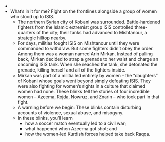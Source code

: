 -
- What’s in it for me? Fight on the frontlines alongside a group of women who stood up to ISIS.
	- The northern Syrian city of Kobani was surrounded. Battle-hardened fighters from the Islamic extremist group ISIS controlled three-quarters of the city; their tanks had advanced to Mishtanour, a strategic hilltop nearby.
	- For days, militias fought ISIS on Mishtanour until they were commanded to withdraw. But some fighters didn’t obey the order. Among them was a woman named Arin Mirkan. Instead of pulling back, Mirkan decided to strap a grenade to her waist and charge an oncoming ISIS tank. When she reached the tank, she detonated the grenade, killing herself and all of the fighters inside.
	- Mirkan was part of a militia led entirely by women –⁠ the “daughters” of Kobani whose goals went beyond simply defeating ISIS. They were also fighting for women’s rights in a culture that claimed women had none. These blinks tell the stories of four incredible women –⁠ Azeema, Rojda, Nowruz, and Znarin –⁠ who took part in that fight.
	- A warning before we begin: These blinks contain disturbing accounts of violence, sexual abuse, and misogyny.
	- In these blinks, you’ll learn
		- how a soccer match eventually led to a civil war;
		- what happened when Azeema got shot; and
		- how the women-led Kurdish forces helped take back Raqqa.